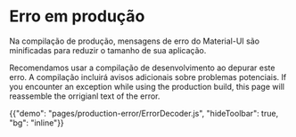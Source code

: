 # Erro em produção

<p class="description">Na compilação de produção, mensagens de erro do Material-UI são minificadas para reduzir o tamanho de sua aplicação.</p>

Recomendamos usar a compilação de desenvolvimento ao depurar este erro. A compilação incluirá avisos adicionais sobre problemas potenciais. If you encounter an exception while using the production build, this page will reassemble the orrigianl text of the error.

{{"demo": "pages/production-error/ErrorDecoder.js", "hideToolbar": true, "bg": "inline"}}
